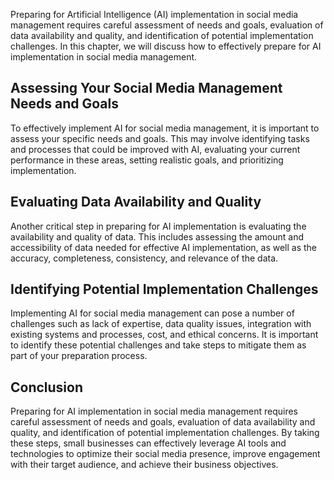 

Preparing for Artificial Intelligence (AI) implementation in social media management requires careful assessment of needs and goals, evaluation of data availability and quality, and identification of potential implementation challenges. In this chapter, we will discuss how to effectively prepare for AI implementation in social media management.

Assessing Your Social Media Management Needs and Goals
------------------------------------------------------

To effectively implement AI for social media management, it is important to assess your specific needs and goals. This may involve identifying tasks and processes that could be improved with AI, evaluating your current performance in these areas, setting realistic goals, and prioritizing implementation.

Evaluating Data Availability and Quality
----------------------------------------

Another critical step in preparing for AI implementation is evaluating the availability and quality of data. This includes assessing the amount and accessibility of data needed for effective AI implementation, as well as the accuracy, completeness, consistency, and relevance of the data.

Identifying Potential Implementation Challenges
-----------------------------------------------

Implementing AI for social media management can pose a number of challenges such as lack of expertise, data quality issues, integration with existing systems and processes, cost, and ethical concerns. It is important to identify these potential challenges and take steps to mitigate them as part of your preparation process.

Conclusion
----------

Preparing for AI implementation in social media management requires careful assessment of needs and goals, evaluation of data availability and quality, and identification of potential implementation challenges. By taking these steps, small businesses can effectively leverage AI tools and technologies to optimize their social media presence, improve engagement with their target audience, and achieve their business objectives.
